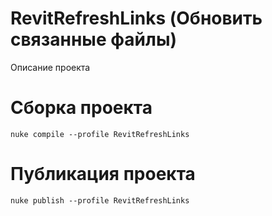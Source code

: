 # RevitRefreshLinks (Обновить связанные файлы)
Описание проекта 

# Сборка проекта
```
nuke compile --profile RevitRefreshLinks
```

# Публикация проекта
```
nuke publish --profile RevitRefreshLinks
```

